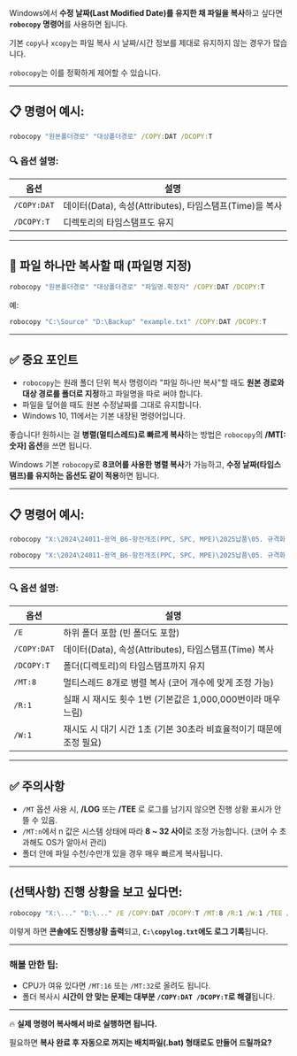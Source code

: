 Windows에서 **수정 날짜(Last Modified Date)를 유지한 채 파일을 복사**하고 싶다면 **`robocopy` 명령어**를 사용하면 됩니다.

기본 `copy`나 `xcopy`는 파일 복사 시 날짜/시간 정보를 제대로 유지하지 않는 경우가 많습니다.

`robocopy`는 이를 정확하게 제어할 수 있습니다.

---

## 📋 **명령어 예시:**

```cmd
robocopy "원본폴더경로" "대상폴더경로" /COPY:DAT /DCOPY:T
```

### 🔍 옵션 설명:

| 옵션          | 설명                                                    |
| ------------- | ------------------------------------------------------- |
| `/COPY:DAT` | 데이터(Data), 속성(Attributes), 타임스탬프(Time)을 복사 |
| `/DCOPY:T`  | 디렉토리의 타임스탬프도 유지                            |

---

## 📌 **파일 하나만 복사할 때 (파일명 지정)**

```cmd
robocopy "원본폴더경로" "대상폴더경로" "파일명.확장자" /COPY:DAT /DCOPY:T
```

예:

```cmd
robocopy "C:\Source" "D:\Backup" "example.txt" /COPY:DAT /DCOPY:T
```

---

## ✅ **중요 포인트**

* `robocopy`는 원래 폴더 단위 복사 명령이라 "파일 하나만 복사"할 때도 **원본 경로와 대상 경로를 폴더로 지정**하고 파일명을 따로 써야 합니다.
* 파일을 덮어쓸 때도 원본 수정날짜를 그대로 유지합니다.
* Windows 10, 11에서는 기본 내장된 명령어입니다.

좋습니다! 원하시는 걸 **병렬(멀티스레드)로 빠르게 복사**하는 방법은 `robocopy`의 **/MT[:숫자] 옵션**을 쓰면 됩니다.

Windows 기본 `robocopy`로 **8코어를 사용한 병렬 복사**가 가능하고, **수정 날짜(타임스탬프)를 유지하는 옵션도 같이 적용**하면 됩니다.

---

## 📋 명령어 예시:

```cmd
robocopy "X:\2024\24011-용역_B6-항전개조(PPC, SPC, MPE)\2025납품\05. 규격화 자료\주부조종사운용장치" "D:\Project\02.Document\2025\01.항전개조2차\20.SW산출물\B사업\02.납품형상" /E /COPY:DAT /DCOPY:T /MT:8 /R:1 /W:1

robocopy "X:\2024\24011-용역_B6-항전개조(PPC, SPC, MPE)\2025납품\05. 규격화 자료\주부조종사운용장치" "D:\Project\02.Document\2025\01.항전개조2차\20.SW산출물\B사업\02.납품형상" /E /COPY:DAT /DCOPY:T /MT:8 /R:1 /W:1
```

---

### 🔍 옵션 설명:

| 옵션          | 설명                                                                |
| ------------- | ------------------------------------------------------------------- |
| `/E`        | 하위 폴더 포함 (빈 폴더도 포함)                                     |
| `/COPY:DAT` | 데이터(Data), 속성(Attributes), 타임스탬프(Time) 복사               |
| `/DCOPY:T`  | 폴더(디렉토리)의 타임스탬프까지 유지                                |
| `/MT:8`     | 멀티스레드 8개로 병렬 복사 (코어 개수에 맞게 조정 가능)             |
| `/R:1`      | 실패 시 재시도 횟수 1번 (기본값은 1,000,000번이라 매우 느림)        |
| `/W:1`      | 재시도 시 대기 시간 1초 (기본 30초라 비효율적이기 때문에 조정 필요) |

---

## ✅ 주의사항

* `/MT` 옵션 사용 시, **/LOG** 또는 **/TEE** 로 로그를 남기지 않으면 진행 상황 표시가 안 뜰 수 있음.
* `/MT:n`에서 n 값은 시스템 상태에 따라 **8 ~ 32 사이**로 조정 가능합니다. (코어 수 초과해도 OS가 알아서 관리)
* 폴더 안에 파일 수천/수만개 있을 경우 매우 빠르게 복사됩니다.

---

## (선택사항) 진행 상황을 보고 싶다면:

```cmd
robocopy "X:\..." "D:\..." /E /COPY:DAT /DCOPY:T /MT:8 /R:1 /W:1 /TEE /LOG:C:\copylog.txt
```

이렇게 하면 **콘솔에도 진행상황 출력**되고, **`C:\copylog.txt`에도 로그 기록**됩니다.

---

### 해볼 만한 팁:

* CPU가 여유 있다면 `/MT:16` 또는 `/MT:32`로 올려도 됩니다.
* 폴더 복사시 **시간이 안 맞는 문제는 대부분 `/COPY:DAT /DCOPY:T`로 해결**됩니다.

---

🔥 **실제 명령어 복사해서 바로 실행하면 됩니다.**

필요하면 **복사 완료 후 자동으로 꺼지는 배치파일(.bat) 형태로도 만들어 드릴까요?**
